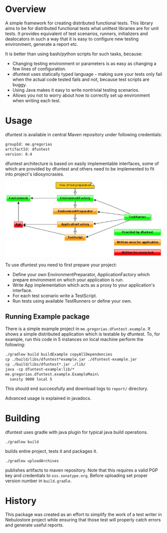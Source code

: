 Overview
========

A simple framework for creating distributed functional tests. This library aims
to be for distributed functional tests what unittest libraries are for unit
tests.  It provides equivalent of test scenarios, runners, initializers and
dealocators in such a way that it is easy to configure new testing environment,
generate a report etc.

It is better than using bash/python scripts for such tasks, because:

* Changing testing environment or parameters is as easy as changing a few lines
  of configuration.
* dfuntest uses statically typed language - making sure your tests only fail
  when the actual code tested fails and not, because test scripts are buggy.
* Using Java makes it easy to write nontrivial testing scenarios.
* Allows you not to worry about how to correctly set up environment when
  writing each test.

Usage
=====

dfuntest is available in central Maven repository under following credentials:

    groupId: me.gregorias
    artifactId: dfuntest
    version: 0.4

dfuntest architecture is based on easily implementable interfaces, some of which
are provided by dfuntest and others need to be implemented to fit into
project's idiosyncrasies.

![Interface architecture](doc/dfuntest.jpg)

To use dfuntest you need to first prepare your project:

* Define your own EnvironmentPreparator, ApplicationFactory which prepare
  environment on which your application is run.
* Write App implementation which acts as a proxy to your application's
  interface.
* For each test scenario write a TestScript.
* Run tests using available TestRunners or define your own.

Running Example package
-----------------------

There is a simple example project in <code>me.gregorias.dfuntest.example</code>.
It shows a simple distributed application which is testable by dfuntest. To, for
example, run this code in 5 instances on local machine perform the following:

    ./gradlew build buildExample copyAllDependencies
    cp ./build/libs/dfuntest*example.jar ./dfuntest-example.jar
    cp ./build/libs/dfuntest*.jar ./lib/
    java -cp dfuntest-example:lib/* me.gregorias.dfuntest.example.ExampleMain\
      sanity 9000 local 5

This should end successfully and download logs to <code>report/</code>
directory.

Advanced usage is explained in javadocs.

Building
========

dfuntest uses gradle with java plugin for typical java build operations.

    ./gradlew build

builds entire project, tests it and packages it.

    ./gradlew uploadArchives

publishes artifacts to maven repository. Note that this requires a valid PGP key
and credentials to `oss.sonatype.org`. Before uploading set proper version
number in `build.gradle`.

History
=======

This package was created as an effort to simplify the work of a test writer in
Nebulostore project while ensuring that those test will properly catch errors
and generate useful reports. 
